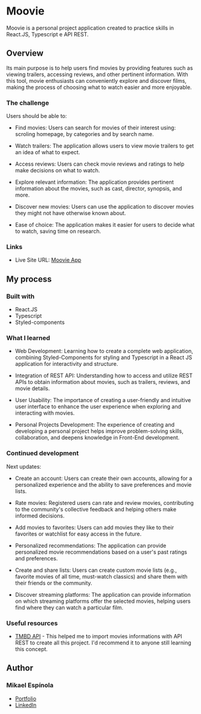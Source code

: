 # Moovie

Moovie is a personal project application created to practice skills in React.JS, Typescript e API REST.

## Overview

Its main purpose is to help users find movies by providing features such as viewing trailers, accessing reviews, and other pertinent information. With this tool, movie enthusiasts can conveniently explore and discover films, making the process of choosing what to watch easier and more enjoyable.

### The challenge

Users should be able to:

- Find movies: Users can search for movies of their interest using: scroling homepage, by categories and by search name.

- Watch trailers: The application allows users to view movie trailers to get an idea of what to expect.

- Access reviews: Users can check movie reviews and ratings to help make decisions on what to watch.

- Explore relevant information: The application provides pertinent information about the movies, such as cast, director, synopsis, and more.

- Discover new movies: Users can use the application to discover movies they might not have otherwise known about.

- Ease of choice: The application makes it easier for users to decide what to watch, saving time on research.

### Links

- Live Site URL: [Moovie App](https://mikael-espinola.github.io/moovie-v1/)

## My process

### Built with

- React.JS
- Typescript
- Styled-components

### What I learned

- Web Development: Learning how to create a complete web application, combining Styled-Components for styling and Typescript in a React JS application for interactivity and structure.

- Integration of REST API: Understanding how to access and utilize REST APIs to obtain information about movies, such as trailers, reviews, and movie details.

- User Usability: The importance of creating a user-friendly and intuitive user interface to enhance the user experience when exploring and interacting with movies.

- Personal Projects Development: The experience of creating and developing a personal project helps improve problem-solving skills, collaboration, and deepens knowledge in Front-End development.

### Continued development

Next updates:

- Create an account: Users can create their own accounts, allowing for a personalized experience and the ability to save preferences and movie lists.

- Rate movies: Registered users can rate and review movies, contributing to the community's collective feedback and helping others make informed decisions.

- Add movies to favorites: Users can add movies they like to their favorites or watchlist for easy access in the future.

- Personalized recommendations: The application can provide personalized movie recommendations based on a user's past ratings and preferences.

- Create and share lists: Users can create custom movie lists (e.g., favorite movies of all time, must-watch classics) and share them with their friends or the community.

- Discover streaming platforms: The application can provide information on which streaming platforms offer the selected movies, helping users find where they can watch a particular film.

### Useful resources

- [TMBD API](https://developer.themoviedb.org/docs) - This helped me to import movies informations with API REST to create all this project. I'd recommend it to anyone still learning this concept.

## Author

### Mikael Espínola

- [Portfolio](https://mikael-espinola.github.io/myportfolio/)
- [LinkedIn](https://www.linkedin.com/in/mikaelespinola)
